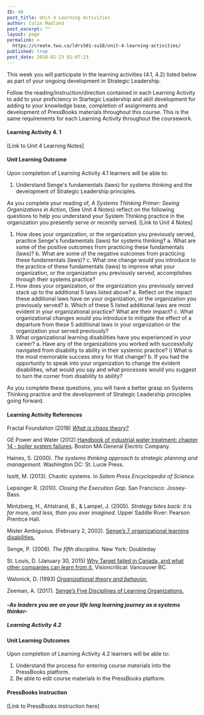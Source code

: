 ```yaml
---
ID: 40
post_title: Unit 4 Learning Activities
author: Colin Madland
post_excerpt: ""
layout: page
permalink: >
  https://create.twu.ca/ldrs501-su18/unit-4-learning-activities/
published: true
post_date: 2018-02-23 01:07:23
---
```

This week you will participate in the learning activities (4.1, 4.2) listed below as part of your ongoing development in Strategic Leadership.

Follow the reading/instruction/direction contained in each Learning Activity to add to your proficiency in Startegic Leadership and skill development for adding to your knowledge base, completion of assignments and development of PressBooks materials throughout this course. This is the same requirements for each Learning Activity throughout the coursework.

<h4>Learning Activity 4. 1</h4>

[Link to Unit 4 Learning Notes]

<h4>Unit Learning Outcome</h4>

Upon completion of Learning Activity 4.1 learners will be able to:

<ol>
<li>Understand Senge's fundamentals (laws) for systems thinking and the development of Strategic Leadership principles.</li>
</ol>

As you complete your reading of, <em>A Systems Thinking Primer: Seeing Organizations in Action</em>, (See Unit 4 Notes) reflect on the following questions to help you understand your System Thinking practice in the organization you presently serve or recently served. [Link to Unit 4 Notes]

<ol>
<li>How does your organization, or the organization you previously served, practice Senge's fundamentals (laws) for systems thinking?
a. What are some of the positive outcomes from practicing these fundamentals (laws)?
b. What are some of the negative outcomes from practicing these fundamentals (laws)?
c. What one change would you introduce to the practice of these fundamentals (laws) to improve what your organization, or the organization you previously served, accomplishes through their systems practice?</li>
<li>How does your organization, or the organization you previously served stack up to the additional 5 laws listed above?
a. Reflect on the impact these additional laws have on your organization, or the organization you previously served?
b. Which of these 5 listed additional laws are most evident in your organizational practice? What are their impact?
c. What organizational changes would you introduce to mitigate the effect of a departure from these 5 additional laws in your organization or the organization your served previously?</li>
<li>What organizational learning disabilities have you experienced in your career?
a. Have any of the organizations you worked with successfully navigated from disability to ability in their systemic practice?
i) What is the most memorable success story for that change?
b. If you had the opportunity to speak into your organization to change the evident disabilities, what would you say and what processes would you suggest to turn the corner from disability to ability?</li>
</ol>

As you complete these questions, you will have a better grasp on Systems Thinking practice and the development of Strategic Leadership principles going forward.

<h4>Learning Activity References</h4>

Fractal Foundation (2018) <a href="https://fractalfoundation.org/resources/what-is-chaos-theory"><em>What is chaos theory?</em></a>

GE Power and Water (2012) <a href="https://www.suezwatertechnologies.com/handbook/boiler_water_systems/ch_14_systemfailure.jsp">Handbook of industrial water treatment: chapter 14 - boiler system failures</a>. Boston MA:General Electric Company.

Haines, S. (2000). <em>The systems thinking approach to strategic planning and management.</em> Washington DC: St. Lucie Press.

Issitt, M. (2013). Chaotic systems. In <em>Salem Press Encyclopedia of Science.</em>

Lepsinger R. (2010). <em>Closing the Execution Gap.</em> San Francisco: Jossey-Bass.

Mintzberg, H., Ahlstrand, B., &amp; Lampel, J. (2005). <em>Strategy bites back: it is far more, and less, than you ever imagined.</em> Upper Saddle River: Pearson Prentice Hall.

Mister Ambiguous. (February 2, 2002). <a href="https://misterambiguous.wordpress.com/2011/02/02/senges-7-organizational-learning-disabilities/">Senge’s 7 organizational learning disabilities.</a>

Senge, P. (2006). <em>The fifth discipline.</em> New York: Doubleday

St. Louis, D. (January 30, 2015) <a href="https://www.visioncritical.com/target-canada/">Why Target failed in Canada, and what other companies can learn from it.</a> Visioncritical: Vancouver BC.

Walonick, D. (1993) <a href="http://www.statpac.org/walonick/organizational-theory.htm"><em>Organizational theory and behavior.</em></a>

Zeeman, A. (2017). <a href="https://www.toolshero.com/management/five-disciplines-learning-organizations/">Senge’s Five Disciplines of Learning Organizations.</a>

<h4>-<em>As leaders you are on your life long learning journey as a systems thinker-</em></h4>

<h5>Learning Activity 4.2</h5>

<h4>Unit Learning Outcomes</h4>

Upon completion of Learning Activity 4.2 learners will be able to:

<ol>
<li>Understand the process for entering course materials into the PressBooks platform.</li>
<li>Be able to edit course materials in the PressBooks platform.</li>
</ol>

<h4>PressBooks Instruction</h4>

[Link to PressBooks instruction here]